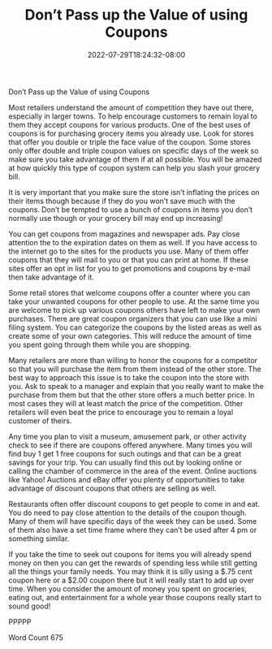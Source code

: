 ﻿---
title: "Don’t Pass up the Value of using Coupons"
date: 2022-07-29T18:24:32-08:00
description: "txt Tips for Web Success"
featured_image: "/images/txt.jpg"
tags: ["txt"]
---

Don’t Pass up the Value of using Coupons

Most retailers understand the amount of competition they have out there, especially in larger towns. To help encourage customers to remain loyal to them they accept coupons for various products. One of the best uses of coupons is for purchasing grocery items you already use. Look for stores that offer you double or triple the face value of the coupon. Some stores only offer double and triple coupon values on specific days of the week so make sure you take advantage of them if at all possible. You will be amazed at how quickly this type of coupon system can help you slash your grocery bill. 

It is very important that you make sure the store isn’t inflating the prices on their items though because if they do you won’t save much with the coupons. Don’t be tempted to use a bunch of coupons in items you don’t normally use though or your grocery bill may end up increasing! 

You can get coupons from magazines and newspaper ads. Pay close attention the to the expiration dates on them as well. If you have access to the internet go to the sites for the products you use. Many of them offer coupons that they will mail to you or that you can print at home. If these sites offer an opt in list for you to get promotions and coupons by e-mail then take advantage of it. 

Some retail stores that welcome coupons offer a counter where you can take your unwanted coupons for other people to use. At the same time you are welcome to pick up various coupons others have left to make your own purchases. There are great coupon organizers that you can use like a mini filing system. You can categorize the coupons by the listed areas as well as create some of your own categories. This will reduce the amount of time you spent going through them while you are shopping. 

Many retailers are more than willing to honor the coupons for a competitor so that you will purchase the item from them instead of the other store. The best way to approach this issue is to take the coupon into the store with you. Ask to speak to a manager and explain that you really want to make the purchase from them but that the other store offers a much better price. In most cases they will at least match the price of the competition. Other retailers will even beat the price to encourage you to remain a loyal customer of theirs.

Any time you plan to visit a museum, amusement park, or other activity check to see if there are coupons offered anywhere. Many times you will find buy 1 get 1 free coupons for such outings and that can be a great savings for your trip. You can usually find this out by looking online or calling the chamber of commerce in the area of the event. Online auctions like Yahoo! Auctions and eBay offer you plenty of opportunities to take advantage of discount coupons that others are selling as well. 

Restaurants often offer discount coupons to get people to come in and eat. You do need to pay close attention to the details of the coupon though. Many of them will have specific days of the week they can be used. Some of them also have a set time frame where they can’t be used after 4 pm or something similar. 

If you take the time to seek out coupons for items you will already spend money on then you can get the rewards of spending less while still getting all the things your family needs. You may think it is silly using a $.75 cent coupon here or a $2.00 coupon there but it will really start to add up over time. When you consider the amount of money you spent on groceries, eating out, and entertainment for a whole year those coupons really start to sound good! 

PPPPP

Word Count 675

